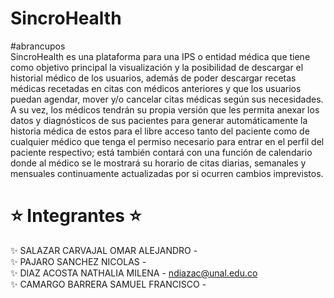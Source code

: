 #  SincroHealth
#abrancupos  
SincroHealth es una plataforma para una IPS o entidad médica que tiene como objetivo principal la visualización y la posibilidad de descargar el historial médico de los usuarios, además de poder descargar recetas médicas recetadas en citas con médicos anteriores y que los usuarios puedan agendar, mover y/o cancelar citas médicas según sus necesidades. A su vez, los médicos tendrán su propia versión que les permita anexar los datos y diagnósticos de sus pacientes para generar automáticamente la historia médica de estos para el libre acceso tanto del paciente como de cualquier médico que tenga el permiso necesario para entrar en el perfil del paciente respectivo; está también contará con una función de calendario donde al médico se le mostrará su horario de citas diarias, semanales y mensuales continuamente actualizadas por si ocurren cambios imprevistos.

# ⭐ Integrantes ⭐
✨ SALAZAR CARVAJAL OMAR ALEJANDRO -  
✨ PAJARO SANCHEZ NICOLAS -  
✨ DIAZ ACOSTA NATHALIA MILENA - ndiazac@unal.edu.co  
✨ CAMARGO BARRERA SAMUEL FRANCISCO -  
